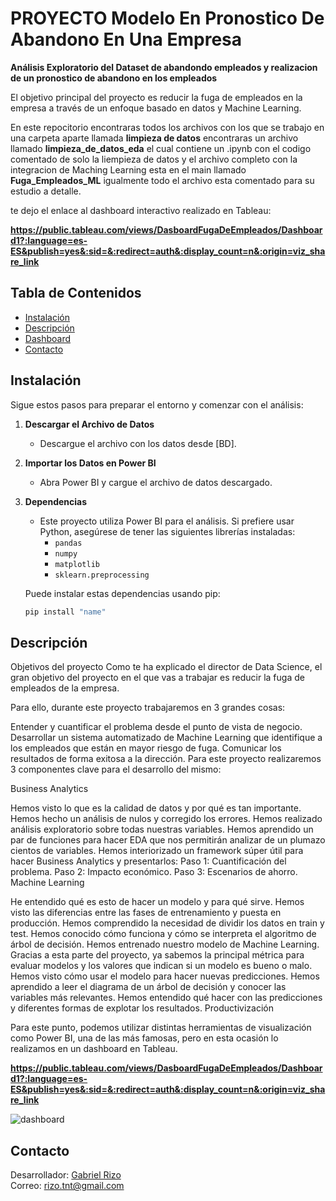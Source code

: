 
# PROYECTO Modelo En Pronostico De Abandono En Una Empresa

__Análisis Exploratorio del Dataset de abandondo empleados y realizacion de un pronostico de abandono en los empleados__

El objetivo principal del proyecto es reducir la fuga de empleados en la empresa a través de un enfoque basado en datos y Machine Learning. 

En este repocitorio encontraras todos los archivos con los que se trabajo en una carpeta aparte llamada __limpieza de datos__ encontraras un archivo llamado __limpieza_de_datos_eda__ el cual contiene un .ipynb con el codigo comentado de solo la liempieza de datos y el archivo completo con la integracion de Maching Learning esta en el main llamado __Fuga_Empleados_ML__ igualmente todo el archivo esta comentado para su estudio a detalle.

te dejo el enlace al dashboard interactivo realizado en Tableau: <br>

__https://public.tableau.com/views/DasboardFugaDeEmpleados/Dashboard1?:language=es-ES&publish=yes&:sid=&:redirect=auth&:display_count=n&:origin=viz_share_link__


## Tabla de Contenidos

- [Instalación](#instalación)
- [Descripción](#descripción)
- [Dashboard](#DASHBOARD)
- [Contacto](#contacto)



## Instalación

Sigue estos pasos para preparar el entorno y comenzar con el análisis:

1. **Descargar el Archivo de Datos**
   - Descargue el archivo con los datos desde [BD].

2. **Importar los Datos en Power BI**
   - Abra Power BI y cargue el archivo de datos descargado.

3. **Dependencias**
   - Este proyecto utiliza Power BI para el análisis. Si prefiere usar Python, asegúrese de tener las siguientes librerías instaladas:
     - `pandas`
     - `numpy`
     - `matplotlib` 
     - `sklearn.preprocessing`

   Puede instalar estas dependencias usando pip:

   ```bash
   pip install "name"

## Descripción
Objetivos del proyecto
Como te ha explicado el director de Data Science, el gran objetivo del proyecto en el que vas a trabajar es reducir la fuga de empleados de la empresa.

Para ello, durante este proyecto trabajaremos en 3 grandes cosas:

Entender y cuantificar el problema desde el punto de vista de negocio.
Desarrollar un sistema automatizado de Machine Learning que identifique a los empleados que están en mayor riesgo de fuga.
Comunicar los resultados de forma exitosa a la dirección.
Para este proyecto realizaremos 3 componentes clave para el desarrollo del mismo:

Business Analytics

Hemos visto lo que es la calidad de datos y por qué es tan importante.
Hemos hecho un análisis de nulos y corregido los errores.
Hemos realizado análisis exploratorio sobre todas nuestras variables.
Hemos aprendido un par de funciones para hacer EDA que nos permitirán analizar de un plumazo cientos de variables.
Hemos interiorizado un framework súper útil para hacer Business Analytics y presentarlos:
Paso 1: Cuantificación del problema.
Paso 2: Impacto económico.
Paso 3: Escenarios de ahorro.
Machine Learning

He entendido qué es esto de hacer un modelo y para qué sirve.
Hemos visto las diferencias entre las fases de entrenamiento y puesta en producción.
Hemos comprendido la necesidad de dividir los datos en train y test.
Hemos conocido cómo funciona y cómo se interpreta el algoritmo de árbol de decisión.
Hemos entrenado nuestro modelo de Machine Learning.
Gracias a esta parte del proyecto, ya sabemos la principal métrica para evaluar modelos y los valores que indican si un modelo es bueno o malo.
Hemos visto cómo usar el modelo para hacer nuevas predicciones.
Hemos aprendido a leer el diagrama de un árbol de decisión y conocer las variables más relevantes.
Hemos entendido qué hacer con las predicciones y diferentes formas de explotar los resultados.
Productivización

Para este punto, podemos utilizar distintas herramientas de visualización como Power BI, una de las más famosas, pero en esta ocasión lo realizamos en un dashboard en Tableau.

__https://public.tableau.com/views/DasboardFugaDeEmpleados/Dashboard1?:language=es-ES&publish=yes&:sid=&:redirect=auth&:display_count=n&:origin=viz_share_link__

![dashboard](imagenes/image.png)

## Contacto

Desarrollador: [Gabriel Rizo](https://github.com/Rizo12G)  
Correo: rizo.tnt@gmail.com
